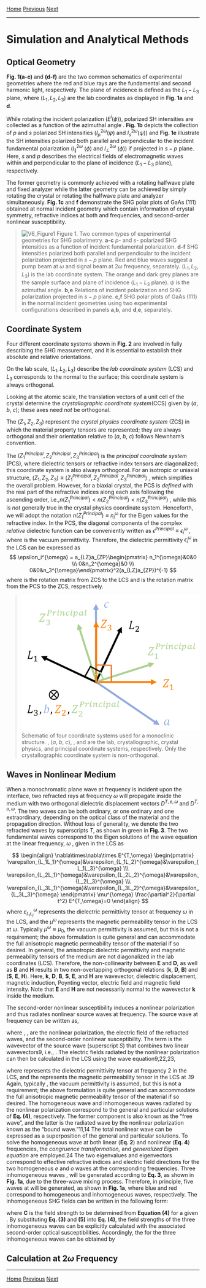 [Home](index) 
[Previous](examples.md)
[Next](FAQ.md)  
___
# Simulation and Analytical Methods
## Optical Geometry

**Fig. 1(a-c)** and **(d-f)** are the two common schematics of experimental geometries where the red and blue rays are the fundamental and second harmonic light, respectively. The plane of incidence is defined as the $L_1 - L_3$ plane, where $(L_1,L_2,L_3)$ are the lab coordinates as displayed in **Fig. 1a** and **d**.

While rotating the incident polarization ($E$$^i$($\phi$)), polarized SH intensities are collected as a function of the azimuthal angle . **Fig. 1b** depicts the collection of _p_ and _s_ polarized SH intensities ($I_p^{2\omega} (\psi)$ and $I_s^{2\omega} (\psi)$) and **Fig. 1e** illustrate the SH intensities polarized both parallel and perpendicular to the incident fundamental polarization ($I$$_\parallel$$^2$$^\omega$ ($\phi$) and $I$$_\perp$$^2$$^\omega$ ($\phi$)) if projected in $s - p$ plane. Here,  _s_ and _p_ describes the electrical fields of electromagnetic waves within and perpendicular to the plane of incidence ($L_1 - L_3$ plane), respectively.

The former geometry is commonly achieved with a rotating halfwave plate and fixed analyzer while the latter geometry can be achieved by simply rotating the crystal or rotating the halfwave plate and analyzer simultaneously. **Fig. 1c** and **f** demonstrate the SHG polar plots of GaAs (111) obtained at normal incident geometry which contain information of crystal symmetry, refractive indices at both  and  frequencies, and second-order nonlinear susceptibility.


>![V6_Figure1](img/V6_Figure1.png)
Figure 1. Two common types of experimental geometries for SHG polarimetry. **a-c** _p_- and _s_- polarized SHG intensities as a function of incident fundamental polarization. **d-f** SHG intensities polarized both parallel and perpendicular to the incident polarization projected in $s - p$ plane. Red and blue waves suggest a pump beam at $\omega$ and signal beam at $2\omega$ frequency, separately. $(L_1,L_2,L_3)$ is the lab coordinate system. The orange and dark grey planes are the sample surface and plane of incidence ($L_1 - L_3$ plane).  $\psi$ is the azimuthal angle. **b,e** Relations of incident polarization and SHG polarization projected in $s - p$ plane. **c,f** SHG polar plots of GaAs (111) in the normal incident geometries using two experimental configurations described in panels **a**,**b**, and **d**,**e**, separately.


## Coordinate System

Four different coordinate systems shown in **Fig. 2** are involved in fully describing the SHG measurement, and it is essential to establish their absolute and relative orientations.

On the lab scale, $(L_1,L_2,L_3)$ describe the _lab coordinate system_ (LCS) and $L_3$ corresponds to the normal to the surface; this coordinate system is always orthogonal. 

Looking at the atomic scale, the translation vectors of a unit cell of the crystal determine the _crystallographic coordinate system_(CCS) given by (_a_, _b_, _c_); these axes need _not_ be orthogonal.

The $(Z_1,Z_2,Z_3)$ represent the _crystal_ _physics coordinate system_ (ZCS) in which the material property tensors are represented; they are always orthogonal and their orientation relative to (_a_, _b_, _c_) follows Newnham’s convention.

The $(Z_1^{Principal},Z_2^{Principal},Z_3^{Principal})$ is the _principal coordinate system_ (PCS), where dielectric tensors or refractive index tensors are diagonalized; this coordinate system is also always orthogonal. For an isotropic or uniaxial structure, $(Z_1,Z_2,Z_3)\equiv (Z_1^{Principal},Z_2^{Principal},Z_3^{Principal})$ , which simplifies the overall problem. However, for a biaxial crystal, the PCS is _defined_ with the real part of the refractive indices along each axis following the ascending order, i.e.,$n(Z_1^{Principal})<n(Z_2^{Principal})<n(Z_3^{Principal})$ , while this is _not_ generally true in the crystal physics coordinate system. Henceforth, we will adopt the notation $n(Z_1^{Principal}) \equiv n_i^{\omega}$  for the Eigen values for the refractive index. In the PCS, the diagonal components of the complex _relative_ dielectric function can be conveniently written as $\epsilon^{Principal} \equiv \epsilon_i^{\omega}$ , where  is the vacuum permittivity. Therefore, the dielectric permittivity $\epsilon_i^{\omega}$ in the LCS can be expressed as
$$
\epsilon_i^{\omega} = a_{LZ}a_{ZP}\begin{pmatrix} n_1^{\omega}&0&0 \\\ 0&n_2^{\omega}&0 \\\ 0&0&n_3^{\omega}\end{pmatrix}^2(a_{LZ}a_{ZP})^{-1}
$$where  is the rotation matrix from ZCS to the LCS and  is the rotation matrix from the PCS to the ZCS, respectively.

>
>![Coordinate](img/Coordinate.png)
Schematic of four coordinate systems used for a monoclinic structure. , (_a_, _b_, _c_), , and  are the lab, crystallographic, crystal physics, and principal coordinate systems, respectively. Only the crystallographic coordinate system is non-orthogonal.

## Waves in Nonlinear Medium

When a monochromatic plane wave at frequency  is incident upon the interface, two refracted rays at frequency $\omega$ will propagate inside the medium with two orthogonal dielectric displacement vectors $D^{T,e,\omega}$ and $D^{T,o,\omega}$. The two waves can be both ordinary, or one ordinary and one extraordinary, depending on the optical class of the material and the propagation direction. Without loss of generality, we denote the two refracted waves by superscripts _T_, as shown in green in **Fig. 3**. The two fundamental waves correspond to the Eigen solutions of the wave equation at the linear frequency, $\omega$ , given in the LCS as

$$
\begin{align}
\nabla\times\nabla\times E^{T,\omega}
\begin{pmatrix} \varepsilon_{L_1L_1}^{\omega}&\varepsilon_{L_1L_2}^{\omega}&\varepsilon_{L_1L_3}^{\omega} \\\ \varepsilon_{L_2L_1}^{\omega}&\varepsilon_{L_2L_2}^{\omega}&\varepsilon_{L_2L_3}^{\omega} \\\ \varepsilon_{L_3L_1}^{\omega}&\varepsilon_{L_3L_2}^{\omega}&\varepsilon_{L_3L_3}^{\omega}
\end{pmatrix}
\mu^{\omega}
\frac{\partial^2}{\partial t^2}
E^{T,\omega}=0
\end{align}
$$
where $\varepsilon_{L_iL_j}^{\omega}$ represents the dielectric permittivity tensor at frequency $\omega$ in the LCS, and the $\mu^{\omega}$ represents the magnetic permeability tensor in the LCS at $\omega$. Typically $\mu^{\omega}\approx\mu_0$, the vacuum permittivity is assumed, but this is not a requirement; the above formulation is quite general and can accommodate the full anisotropic magnetic permeability tensor of the material if so desired. In general, the anisotropic dielectric permittivity and magnetic permeability tensors of the medium are not diagonalized in the lab coordinates (LCS). Therefore, the non-collinearity between $\pmb{E}$ and $\pmb{D}$, as well as $\pmb{B}$ and $\pmb{H}$ results in two non-overlapping orthogonal relations ($\pmb{k}$, $\pmb{D}$, $\pmb{B}$) and ($\pmb{S}$, $\pmb{E}$, $\pmb{H}$). Here, $\pmb{k}$, $\pmb{D}$, $\pmb{B}$, $\pmb{S}$, $\pmb{E}$, and $\pmb{H}$ are wavevector, dielectric displacement, magnetic induction, Poynting vector, electric field and magnetic field intensity. Note that $\pmb{E}$ and $\pmb{H}$ are not necessarily normal to the wavevector $\pmb{k}$ inside the medium.

The second-order nonlinear susceptibility induces a nonlinear polarization and thus radiates nonlinear source waves at  frequency. The source wave at  frequency can be written as,

where , ,  are the nonlinear polarization, the electric field of the refracted  waves, and the second-order nonlinear susceptibility. The term  is the wavevector of the source wave (superscript _S_) that combines two linear wavevectors9, i.e., . The electric fields radiated by the nonlinear polarization can then be calculated in the LCS using the wave equation9,22,23,

where  represents the dielectric permittivity tensor at frequency 2 in the LCS, and the  represents the magnetic permeability tensor in the LCS at .19 Again, typically , the vacuum permittivity is assumed, but this is not a requirement; the above formulation is quite general and can accommodate the full anisotropic magnetic permeability tensor of the material if so desired. The homogeneous wave and inhomogeneous waves radiated by the nonlinear polarization correspond to the general and particular solutions of **Eq. (4)**, respectively. The former component is also known as the “free wave”, and the latter is the radiated wave by the nonlinear polarization known as the “bound wave.”11,14 The total nonlinear wave can be expressed as a superposition of the general and particular solutions. To solve the homogeneous wave at both linear (**Eq. 2**) and nonlinear (**Eq. 4**) frequencies, the _congruence transformation,_ and _generalized Eigen equation_ are employed.24 The two eigenvalues and eigenvectors correspond to effective refractive indices and electric field directions for the two homogeneous _e_ and _o_ waves at the corresponding frequencies. Three inhomogeneous waves , will be generated according to **Eq. 3**, as shown in **Fig. 1a**, due to the three-wave mixing process. Therefore, in principle, five waves at  will be generated, as shown in **Fig. 1a**, where blue and red correspond to homogeneous and inhomogeneous waves, respectively. The inhomogeneous SHG fields can be written in the following form:

where **C** is the field strength to be determined from **Equation (4)** for a given . By substituting **Eq. (3)** and **(5)** into **Eq. (4)**, the field strengths of the three inhomogeneous waves can be explicitly calculated with the associated second-order optical susceptibilities. Accordingly, the  for the three inhomogeneous waves can be obtained by

## Calculation at $2\omega$ Frequency

___
[Home](index) 
[Previous](examples.md)
[Next](FAQ.md)  